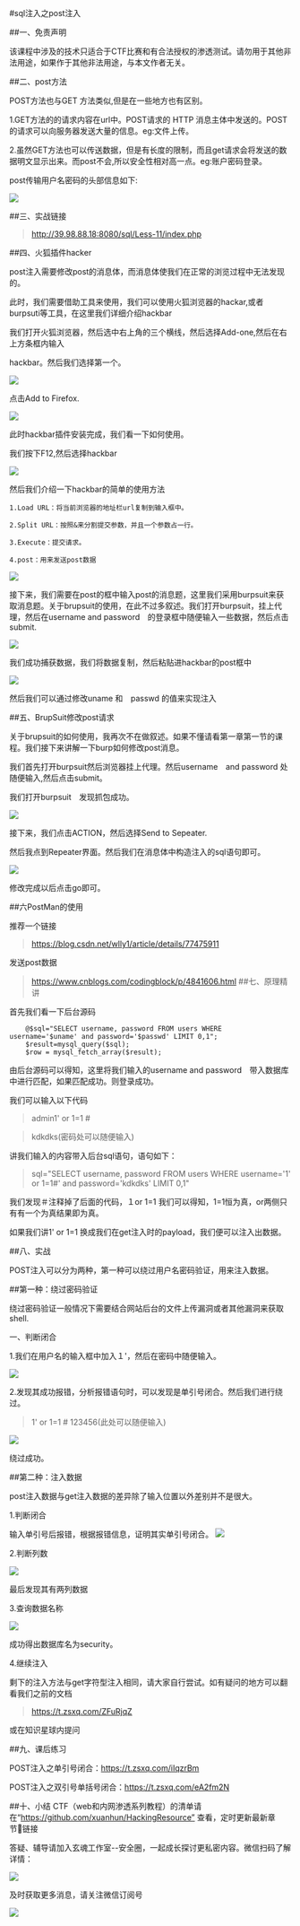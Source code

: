 #sql注入之post注入

##一、免责声明

该课程中涉及的技术只适合于CTF比赛和有合法授权的渗透测试。请勿用于其他非法用途，如果作于其他非法用途，与本文作者无关。

##二、post方法

POST方法也与GET 方法类似,但是在一些地方也有区别。

1.GET方法的的请求内容在url中。POST请求的 HTTP 消息主体中发送的。POST的请求可以向服务器发送大量的信息。eg:文件上传。

2.虽然GET方法也可以传送数据，但是有长度的限制，而且get请求会将发送的数据明文显示出来。而post不会,所以安全性相对高一点。eg:账户密码登录。

post传输用户名密码的头部信息如下:

![](img/2.9/3.png)

##三、实战链接

>http://39.98.88.18:8080/sql/Less-11/index.php

##四、火狐插件hacker

post注入需要修改post的消息体，而消息体使我们在正常的浏览过程中无法发现的。

此时，我们需要借助工具来使用，我们可以使用火狐浏览器的hackar,或者burpsuti等工具，在这里我们详细介绍hackbar

我们打开火狐浏览器，然后选中右上角的三个横线，然后选择Add-one,然后在右上方条框内输入

hackbar。然后我们选择第一个。

![](img/2.9/4.png)

点击Add to Firefox.

![](img/2.9/5.png)

此时hackbar插件安装完成，我们看一下如何使用。

我们按下F12,然后选择hackbar

![](img/2.9/6.png)

然后我们介绍一下hackbar的简单的使用方法

```
1.Load URL：将当前浏览器的地址栏url复制到输入框中。

2.Split URL：按照&来分割提交参数，并且一个参数占一行。

3.Execute：提交请求。

4.post：用来发送post数据

```
![](img/2.9/7.png)

接下来，我们需要在post的框中输入post的消息题，这里我们采用burpsuit来获取消息题。关于brupsuit的使用，在此不过多叙述。我们打开burpsuit，挂上代理，然后在username and password　的登录框中随便输入一些数据，然后点击submit.

![](img/2.9/8.png)

我们成功捕获数据，我们将数据复制，然后粘贴进hackbar的post框中

![](img/2.9/9.png)

然后我们可以通过修改uname 和　passwd 的值来实现注入


##五、BrupSuit修改post请求

关于brupsuit的如何使用，我再次不在做叙述。如果不懂请看第一章第一节的课程。我们接下来讲解一下burp如何修改post消息。

我们首先打开burpsuit然后浏览器挂上代理。然后username　and password 处随便输入,然后点击submit。

我们打开burpsuit　发现抓包成功。

![](img/2.9/13.png)

接下来，我们点击ACTION，然后选择Send to Sepeater.

然后我点到Repeater界面。然后我们在消息体中构造注入的sql语句即可。

![](img/2.9/14.png)

修改完成以后点击go即可。

##六PostMan的使用

推荐一个链接

>https://blog.csdn.net/wlly1/article/details/77475911

发送post数据

>https://www.cnblogs.com/codingblock/p/4841606.html
##七、原理精讲

首先我们看一下后台源码

```
	@$sql="SELECT username, password FROM users WHERE username='$uname' and password='$passwd' LIMIT 0,1";
	$result=mysql_query($sql);
	$row = mysql_fetch_array($result);
```
由后台源码可以得知，这里将我们输入的username and password　带入数据库中进行匹配，如果匹配成功。则登录成功。

我们可以输入以下代码
>admin1' or 1=1 #

>kdkdks(密码处可以随便输入)

讲我们输入的内容带入后台sql语句，语句如下：

>sql="SELECT username, password FROM users WHERE username='1' or 1=1#' and password='kdkdks' LIMIT 0,1"

我们发现＃注释掉了后面的代码，１or 1=1 我们可以得知，1=1恒为真，or两侧只有有一个为真结果即为真。

如果我们讲1' or 1=1 换成我们在get注入时的payload，我们便可以注入出数据。

##八、实战


POST注入可以分为两种，第一种可以绕过用户名密码验证，用来注入数据。

##第一种：绕过密码验证

绕过密码验证一般情况下需要结合网站后台的文件上传漏洞或者其他漏洞来获取shell.

一、判断闭合

1.我们在用户名的输入框中加入１'，然后在密码中随便输入。

![](img/2.9/1.png)

2.发现其成功报错，分析报错语句时，可以发现是单引号闭合。然后我们进行绕过。

> 1' or 1=1 #
> 123456(此处可以随便输入)

![](img/2.9/2.png)

绕过成功。


##第二种：注入数据

post注入数据与get注入数据的差异除了输入位置以外差别并不是很大。

1.判断闭合

输入单引号后报错，根据报错信息，证明其实单引号闭合。
![](img/2.9/10.png)

2.判断列数

![](img/2.9/11.png)

最后发现其有两列数据

3.查询数据名称

![](img/2.9/12.png)

成功得出数据库名为security。

4.继续注入

剩下的注入方法与get字符型注入相同，请大家自行尝试。如有疑问的地方可以翻看我们之前的文档

>https://t.zsxq.com/ZFuRjqZ

或在知识星球内提问


##九、课后练习

POST注入之单引号闭合：https://t.zsxq.com/iIqzrBm

POST注入之双引号单括号闭合：https://t.zsxq.com/eA2fm2N

##十、小结
CTF（web和内网渗透系列教程）的清单请在“https://github.com/xuanhun/HackingResource” 查看，定时更新最新章节链接

答疑、辅导请加入玄魂工作室--安全圈，一起成长探讨更私密内容。微信扫码了解详情：

![](img/2.9/00.jpeg )

及时获取更多消息，请关注微信订阅号

![](img/2.9/0.jpg )
